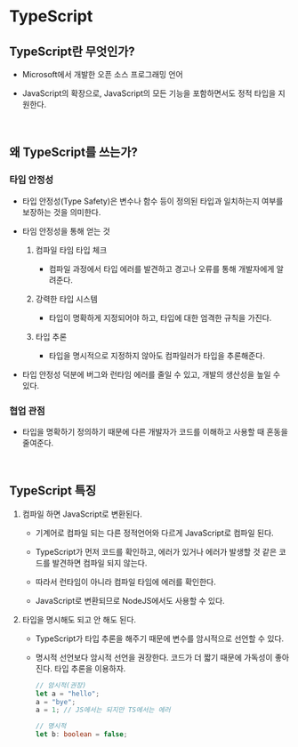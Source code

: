 # TypeScript

## TypeScript란 무엇인가?

- Microsoft에서 개발한 오픈 소스 프로그래밍 언어

- JavaScript의 확장으로, JavaScript의 모든 기능을 포함하면서도 정적 타입을 지원한다.

<br>

## 왜 TypeScript를 쓰는가?

### 타입 안정성

- 타입 안정성(Type Safety)은 변수나 함수 등이 정의된 타입과 일치하는지 여부를 보장하는 것을 의미한다.

- 타임 안정성을 통해 얻는 것

  1.  컴파일 타임 타입 체크

      - 컴파일 과정에서 타입 에러를 발견하고 경고나 오류를 통해 개발자에게 알려준다.

  2.  강력한 타입 시스템

      - 타입이 명확하게 지정되어야 하고, 타입에 대한 엄격한 규칙을 가진다.

  3.  타입 추론
      - 타입을 명시적으로 지정하지 않아도 컴파일러가 타입을 추론해준다.

- 타입 안정성 덕분에 버그와 런타임 에러를 줄일 수 있고, 개발의 생산성을 높일 수 있다.

### 협업 관점

- 타입을 명확하기 정의하기 때문에 다른 개발자가 코드를 이해하고 사용할 때 혼동을 줄여준다.

<br>

## TypeScript 특징

1. 컴파일 하면 JavaScript로 변환된다.

   - 기계어로 컴파일 되는 다른 정적언어와 다르게 JavaScript로 컴파일 된다.

   - TypeScript가 먼저 코드를 확인하고, 에러가 있거나 에러가 발생할 것 같은 코드를 발견하면 컴파일 되지 않는다.

   - 따라서 런타임이 아니라 컴파일 타임에 에러를 확인한다.

   - JavaScript로 변환되므로 NodeJS에서도 사용할 수 있다.

2. 타입을 명시해도 되고 안 해도 된다.

   - TypeScript가 타입 추론을 해주기 때문에 변수를 암시적으로 선언할 수 있다.

   - 명시적 선언보다 암시적 선언을 권장한다. 코드가 더 짧기 때문에 가독성이 좋아진다. 타입 추론을 이용하자.

     ```ts
     // 암시적(권장)
     let a = "hello";
     a = "bye";
     a = 1; // JS에서는 되지만 TS에서는 에러

     // 명시적
     let b: boolean = false;
     ```
